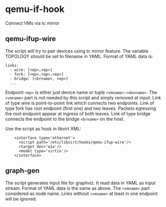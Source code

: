 # qemu-if-hook
Connect VMs via tc mirror

## qemu-ifup-wire
The script will try to pair devices using tc mirror feature.
The variable TOPOLOGY should be set to filename in YAML.
Format of YAML data is:

```
links:
  - wire: [<ep>,<ep>]
  - fork: [<ep>,<ep>,<ep>]
  - bridge: [<brname>, <ep>]
  ...
```

Endpoint `<ep>` is either just device name or tuple `<vmname>:<devname>`.
The `<vmname>` part is not needed by this script and simply removed at input.
Link of type wire is point-to-point link which connects two endpoints.
Link of type fork has root endpoint (first one) and two leaves. Packets egressing the root endpoint appear at ingress of both leaves.
Link of type bridge connects the endpoint to the bridge `<brname>` on the host.

Use the script as hook in libvirt XML:

```
    <interface type='ethernet'>
      <script path='/etc/libvirt/hooks/qemu-ifup-wire'/>
      <target dev='w1a'/>
      <model type='virtio'/>
    </interface>
```

## graph-gen
The script generates input file for graphviz.
It read data in YAML as input stream.
Format of YAML data is the same as above.
The `<vmname>` part considered as node name. Links without `<vmname>` at least in one endpoint will be ignored.
